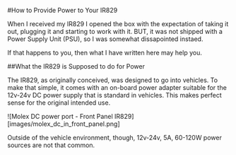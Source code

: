 #How to Provide Power to Your IR829

When I received my IR829 I opened the box with the expectation of
taking it out, plugging it and starting to work with it. BUT, it was
not shipped with a Power Supply Unit (PSU), so I was somewhat
dissapointed instaed.

If that happens to you, then what I have written here may help you.

##What the IR829 is Supposed to do for Power

The IR829, as originally conceived, was designed to go into
vehicles. To make that simple, it comes with an on-board power adapter
suitable for the 12v-24v DC power supply that is standard in
vehicles. This makes perfect sense for the original intended use.

![Molex DC power port - Front Panel IR829][images/molex_dc_in_front_panel.png]


Outside of the vehicle environment, though, 12v-24v, 5A, 60-120W power
sources are not that common.


